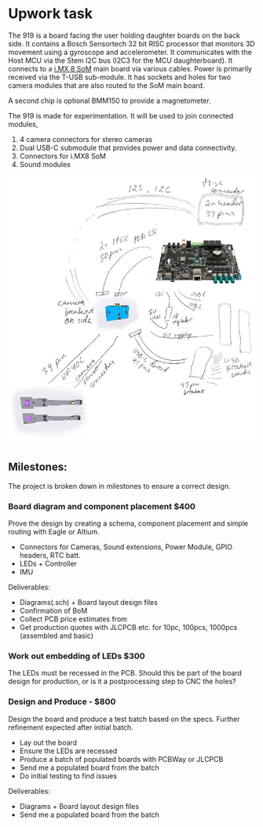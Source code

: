# Upwork task

The 919 is a board facing the user holding daughter boards on the back side.
It contains a Bosch Sensortech 32 bit RISC processor that monitors 3D movement using a gyroscope and accelerometer.
It communicates with the Host MCU via the Stem I2C bus (I2C3 for the MCU daughterboard). 
It connects to a [i.MX 8 SoM](https://www.compulab.com/products/computer-on-modules/ucm-imx8m-plus-nxp-i-mx-8m-plus-som-system-on-module-computer/) main board via various cables. Power is primarily received via the T-USB sub-module.
It has sockets and holes for two camera modules that are also routed to the SoM main board.

A second chip is optional BMM150 to provide a magnetometer.

The 919 is made for experimentation. It will be used to join connected modules,

1) 4 camera connectors for stereo cameras
2) Dual USB-C submodule that provides power and data connectivity.
3) Connectors for i.MX8 SoM
4) Sound modules

![Slightly outdated 909b Bridge Board hookup](./909-hookup.jpg)



## Milestones:

The project is broken down in milestones to ensure a correct design.

### Board diagram and component placement $400

Prove the design by creating a schema, component placement and simple routing with Eagle or Altium.

- Connectors for Cameras, Sound extensions, Power Module, GPIO headers, RTC batt.
- LEDs + Controller
- IMU

Deliverables:

- Diagrams(.sch) + Board layout design files
- Confirmation of BoM
- Collect PCB price estimates from 
- Get production quotes with JLCPCB etc. for 10pc, 100pcs, 1000pcs (assembled and basic)


### Work out embedding of LEDs $300

The LEDs must be recessed in the PCB. Should this be part of the board design for production,
or is it a postprocessing step to CNC the holes?


### Design and Produce - $800

Design the board and produce a test batch based on the specs. Further refinement expected after initial batch.

- Lay out the board
- Ensure the LEDs are recessed
- Produce a batch of populated boards with PCBWay or JLCPCB
- Send me a populated board from the batch
- Do initial testing to find issues

Deliverables:

- Diagrams + Board layout design files
- Send me a populated board from the batch


